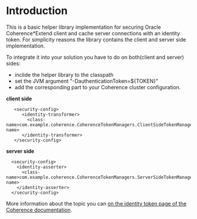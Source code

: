 # Introduction

This is a basic helper library implementation for securing Oracle Coherence*Extend client and cache server connections with an identity token. For simplicity reasons the library contains the client and server side implementation. 

To integrate it into your solution you have to do on both(client and server) sides:
* inclide the helper library to the classpath 
* set the JVM argument "-DauthenticationToken=${TOKEN}"
* add the corresponding part to your Coherence cluster configuration.

**client side**
```
   <security-config>
      <identity-transformer>
        <class-name>com.example.coherence.CoherenceTokenManagers.ClientSideTokenManager</class-name>
      </identity-transformer>
   </security-config>
```

**server side** 
```
  <security-config>
    <identity-asserter>
      <class-name>com.example.coherence.CoherenceTokenManagers.ServerSideTokenManager</class-name>
    </identity-asserter>
  </security-config>
```

More information about the topic you can [on the identity token page of the Coherence documentation](https://docs.oracle.com/en/middleware/standalone/coherence/14.1.1.0/secure/securing-extend-client-connections.html#GUID-221F1CA0-89F8-40E6-A081-052FBA87C830).
